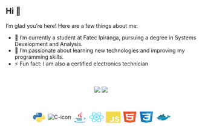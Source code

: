 ## Hi 👋

I’m glad you’re here! Here are a few things about me:
<ul>
<li>🔭 I’m currently a student at Fatec Ipiranga, pursuing a degree in Systems Development and Analysis.</li>
<li>🌱 I’m passionate about learning new technologies and improving my programming skills.</li>
<li>⚡ Fun fact: I am also a certified electronics technician</li>
</ul>

##

<br>

<div align="center">
  <img height="180em" src="https://github-readme-stats.vercel.app/api?username=jl-miclos&show_icons=true&theme=ocean_dark&include_all_commits=true&count_private=true"/>
  <img height="180em" src="https://github-readme-stats.vercel.app/api/top-langs/?username=jl-miclos&layout=compact&langs_count=7&theme=ocean_dark"/>
</div>

<br>

##

<div align="center">
  <img align="center" alt="Python-icon" height="30" width="40" src="https://raw.githubusercontent.com/devicons/devicon/master/icons/python/python-original.svg">
  <img align="center" alt="C-icon" height="30" width="40" src="https://cdn.jsdelivr.net/gh/devicons/devicon/icons/c/c-original.svg"/>
  <img align="center" alt="C-icon" height="30" width="40" src="https://raw.githubusercontent.com/devicons/devicon/master/icons/java/java-original.svg"/>
  <img align="center" alt="React-icon" height="30" width="40" src="https://raw.githubusercontent.com/devicons/devicon/master/icons/react/react-original.svg">
  <img align="center" alt="Javascript-icon" height="30" width="40" src="https://raw.githubusercontent.com/devicons/devicon/master/icons/javascript/javascript-plain.svg">
  <img align="center" alt="HTML-icon" height="30" width="40" src="https://raw.githubusercontent.com/devicons/devicon/master/icons/html5/html5-original.svg">
  <img align="center" alt="CSS-icon" height="30" width="40" src="https://raw.githubusercontent.com/devicons/devicon/master/icons/css3/css3-original.svg">
  <img align="center" alt="Docker-icon" height="30" width="40" src="https://raw.githubusercontent.com/devicons/devicon/master/icons/docker/docker-original.svg">
</div>

 ##
 
<div>

</div>
